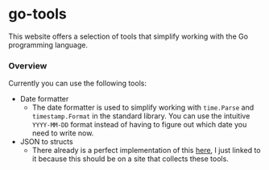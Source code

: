 # go-tools

This website offers a selection of tools that simplify working with the Go programming language.

### Overview
Currently you can use the following tools:
 - Date formatter
    * The date formatter is used to simplify working with `time.Parse` and `timestamp.Format` in the standard library. You can use the intuitive `YYYY-MM-DD` format instead of having to figure out which date you need to write now.
 - JSON to structs
    * There already is a perfect implementation of this [here](https://github.com/mholt/json-to-go), I just linked to it because this should be on a site that collects these tools.
